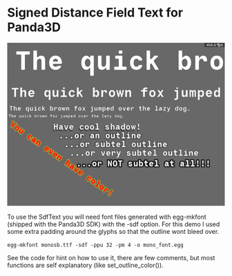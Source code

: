 # Signed Distance Field Text for Panda3D
![screenshot](https://github.com/wezu/sdf_text/blob/master/screen.png)

To use the SdfText you will need font files generated with egg-mkfont (shipped with the Panda3D SDK) with the -sdf option. For this demo I used some extra padding around the glyphs so that the outline wont bleed over.
```
egg-mkfont monosb.ttf -sdf -ppu 32 -pm 4 -o mono_font.egg
```
See the code for hint on how to use it, there are few comments, but most functions are self explanatory (like set_outline_color()).
